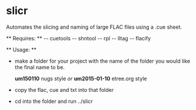 # slicr
Automates the slicing and naming of large FLAC files using a .cue sheet.

** Requires: **
-- cuetools
-- shntool
-- rpl
-- lltag
-- flacify

** Usage: **
* make a folder for your project with the name of the folder you would like the final name to be. 

  **um150110** nugs style
  *or*
  **um2015-01-10** etree.org style 

* copy the flac, cue and txt into that folder

* cd into the folder and run ../slicr
